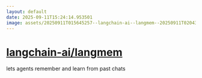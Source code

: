 ```yaml
---
layout: default
date: 2025-09-11T15:24:14.953501
image: assets/20250911T015645257--langchain-ai--langmem--20250911T020433547--cropped.png
---
```


# [langchain-ai/langmem](https://github.com/langchain-ai/langmem)

lets agents remember and learn from past chats
